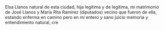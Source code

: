 Elsa Llanos natural de esta ciudad, hija legítima y de legítima, mi matrimonio de José Llanos y María Rita Ramírez (diputados) vecino que fueron de ella, estando enferma en camino pero en mi entero y sano juicio memoria y entendimiento natural, cre